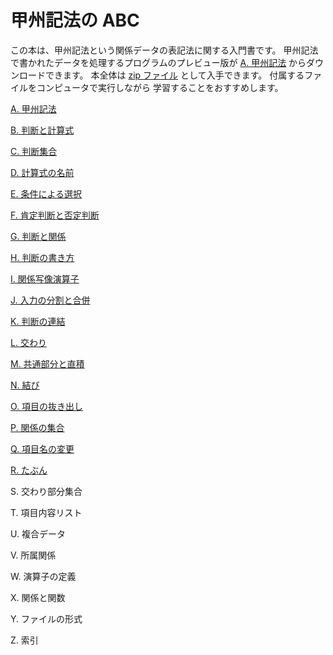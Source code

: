 <!-- -*- encoding: utf-8 -*- -->

# 甲州記法の ABC


この本は、甲州記法という関係データの表記法に関する入門書です。
甲州記法で書かれたデータを処理するプログラムのプレビュー版が
[A. 甲州記法][A] からダウンロードできます。
本全体は [zip ファイル][zip] として入手できます。
付属するファイルをコンピュータで実行しながら
学習することをおすすめします。


[A. 甲州記法][A]

[B. 判断と計算式][B]

[C. 判断集合][C]

[D. 計算式の名前][D]

[E. 条件による選択][E]

[F. 肯定判断と否定判断][F]

[G. 判断と関係][G]

[H. 判断の書き方][H]

[I. 関係写像演算子][I]

[J. 入力の分割と合併][J]

[K. 判断の連結][K]

[L. 交わり][L]

[M. 共通部分と直積][M]

[N. 結び][N]

[O. 項目の抜き出し][O]

[P. 関係の集合][P]

[Q. 項目名の変更][Q]

[R. たぶん][R]

S. 交わり部分集合

T. 項目内容リスト

U. 複合データ

V. 所属関係

W. 演算子の定義

X. 関係と関数

Y. ファイルの形式

Z. 索引


[A]: https://github.com/seinokatsuhiro/abc-of-koshucode/tree/master/draft/section/A
[B]: https://github.com/seinokatsuhiro/abc-of-koshucode/tree/master/draft/section/B
[C]: https://github.com/seinokatsuhiro/abc-of-koshucode/tree/master/draft/section/C
[D]: https://github.com/seinokatsuhiro/abc-of-koshucode/tree/master/draft/section/D
[E]: https://github.com/seinokatsuhiro/abc-of-koshucode/tree/master/draft/section/E
[F]: https://github.com/seinokatsuhiro/abc-of-koshucode/tree/master/draft/section/F
[G]: https://github.com/seinokatsuhiro/abc-of-koshucode/tree/master/draft/section/G
[H]: https://github.com/seinokatsuhiro/abc-of-koshucode/tree/master/draft/section/H
[I]: https://github.com/seinokatsuhiro/abc-of-koshucode/tree/master/draft/section/I
[J]: https://github.com/seinokatsuhiro/abc-of-koshucode/tree/master/draft/section/J
[K]: https://github.com/seinokatsuhiro/abc-of-koshucode/tree/master/draft/section/K
[L]: https://github.com/seinokatsuhiro/abc-of-koshucode/tree/master/draft/section/L
[M]: https://github.com/seinokatsuhiro/abc-of-koshucode/tree/master/draft/section/M
[N]: https://github.com/seinokatsuhiro/abc-of-koshucode/tree/master/draft/section/N
[O]: https://github.com/seinokatsuhiro/abc-of-koshucode/tree/master/draft/section/O
[P]: https://github.com/seinokatsuhiro/abc-of-koshucode/tree/master/draft/section/P
[Q]: https://github.com/seinokatsuhiro/abc-of-koshucode/tree/master/draft/section/Q
[R]: https://github.com/seinokatsuhiro/abc-of-koshucode/tree/master/draft/section/R
[S]: https://github.com/seinokatsuhiro/abc-of-koshucode/tree/master/draft/section/S
[T]: https://github.com/seinokatsuhiro/abc-of-koshucode/tree/master/draft/section/T
[U]: https://github.com/seinokatsuhiro/abc-of-koshucode/tree/master/draft/section/U
[V]: https://github.com/seinokatsuhiro/abc-of-koshucode/tree/master/draft/section/V
[W]: https://github.com/seinokatsuhiro/abc-of-koshucode/tree/master/draft/section/W
[X]: https://github.com/seinokatsuhiro/abc-of-koshucode/tree/master/draft/section/X
[Y]: https://github.com/seinokatsuhiro/abc-of-koshucode/tree/master/draft/section/Y
[Z]: https://github.com/seinokatsuhiro/abc-of-koshucode/tree/master/draft/section/Z

[zip]: https://github.com/seinokatsuhiro/abc-of-koshucode/archive/master.zip

